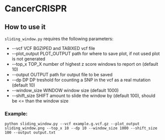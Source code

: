 # CancerCRISPR

## How to use it
`sliding_window.py` requires the following parameters:
* --vcf VCF BGZIPED and TABIXED vcf file
* --plot_output PLOT_OUTPUT path for where to save plot, if not used plot is not generated
* --top_x TOP_X         number of highest z score windows to report on (default 10)
* --output OUTPUT       path for output file to be saved
* --dp DP               DP treshold for counting a SNP in the vcf as a real mutation (default 10)
* --window_size WINDOW  window size (default 1000)
* --shift_size SHIFT    amount to slide the window by (default 100), should be <= than the window size

### Example:
`python sliding_window.py --vcf example.g.vcf.gz --plot_output sliding_window.png --top_x 10 --dp 10 --window_size 1000 --shift_size 100 --output output.txt`
